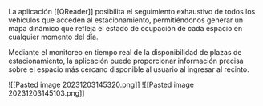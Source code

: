 La aplicación [[QReader]] posibilita el seguimiento exhaustivo de todos los vehículos que acceden al estacionamiento, permitiéndonos generar un mapa dinámico que refleja el estado de ocupación de cada espacio en cualquier momento del día.

Mediante el monitoreo en tiempo real de la disponibilidad de plazas de estacionamiento, la aplicación puede proporcionar información precisa sobre el espacio más cercano disponible al usuario al ingresar al recinto.

![[Pasted image 20231203145320.png]]
![[Pasted image 20231203145103.png]]


